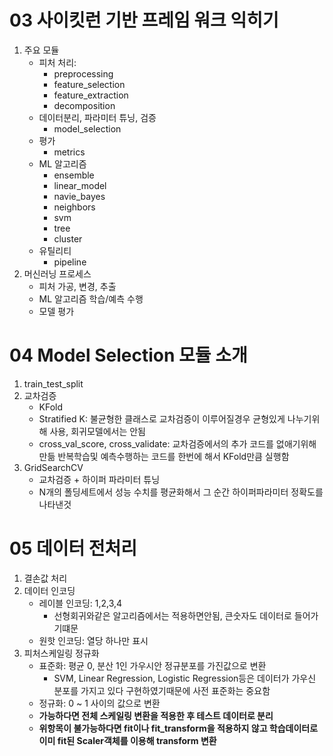 # 03 사이킷런 기반 프레임 워크 익히기
1. 주요 모듈
    - 피처 처리: 
        - preprocessing
        - feature_selection
        - feature_extraction
        - decomposition
    - 데이터분리, 파라미터 튜닝, 검증
        - model_selection
    - 평가
        - metrics
    - ML 알고리즘
        - ensemble
        - linear_model
        - navie_bayes
        - neighbors
        - svm
        - tree
        - cluster
    - 유틸리티
        - pipeline
2. 머신러닝 프로세스
    - 피처 가공, 변경, 추출
    - ML 알고리즘 학습/예측 수행
    - 모델 평가
# 04 Model Selection 모듈 소개
1. train_test_split
2. 교차검증
    - KFold
    - Stratified K: 불균형한 클래스로 교차검증이 이루어질경우 균형있게 나누기위해 사용, 회귀모델에서는 안됨
    - cross_val_score, cross_validate: 교차검증에서의 추가 코드를 없애기위해 만듦 반복학습및 예측수행하는 코드를 한번에 해서 KFold만큼 실행함
3. GridSearchCV
    - 교차검증 + 하이퍼 파라미터 튜닝
    - N개의 폴딩세트에서 성능 수치를 평균화해서 그 순간 하이퍼파라미터 정확도를 나타낸것
# 05 데이터 전처리
1. 결손값 처리
2. 데이터 인코딩
    - 레이블 인코딩: 1,2,3,4
        - 선형회귀와같은 알고리즘에서는 적용하면안됨, 큰숫자도 데이터로 들어가기떄문
    - 원핫 인코딩: 열당 하나만 표시
3. 피처스케일링 정규화
    - 표준화: 평균 0, 분산 1인 가우시안 정규분포를 가진값으로 변환
        - SVM, Linear Regression, Logistic Regression등은 데이터가 가우신 분포를 가지고 있다 구현하였기때문에 사전 표준화는 중요함
    - 정규화: 0 ~ 1 사이의 값으로 변환
    - **가능하다면 전체 스케일링 변환을 적용한 후 테스트 데이터로 분리**
    - **위항목이 불가능하다면 fit이나 fit_transform을 적용하지 않고 학습데이터로 이미 fit된 Scaler객체를 이용해 transform 변환**
